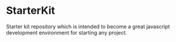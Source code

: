 # StarterKit
Starter kit repository which is intended to become a great javascript development environment for starting any project.
